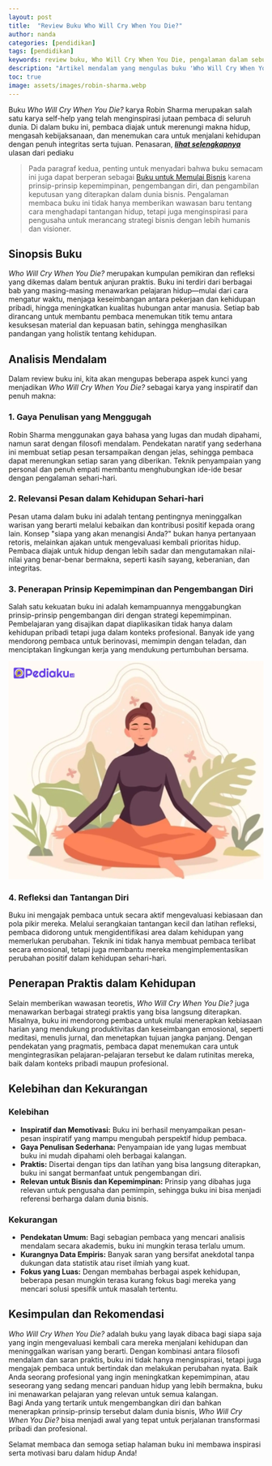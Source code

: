 ```yaml
---
layout: post
title:  "Review Buku Who Will Cry When You Die?"
author: nanda
categories: [pendidikan]
tags: [pendidikan]
keywords: review buku, Who Will Cry When You Die, pengalaman dalam sebuah buku, buku untuk memulai bisnis, Robin Sharma, self-help, pengembangan diri, buku inspiratif
description: "Artikel mendalam yang mengulas buku 'Who Will Cry When You Die?' karya Robin Sharma, menyajikan sinopsis, analisis, dan pengalaman inspiratif yang dapat dijadikan referensi untuk pengembangan diri serta strategi bisnis"
toc: true
image: assets/images/robin-sharma.webp
---
```


Buku *Who Will Cry When You Die?* karya Robin Sharma merupakan salah satu karya self-help yang telah menginspirasi jutaan pembaca di seluruh dunia. Di dalam buku ini, pembaca diajak untuk merenungi makna hidup, mengasah kebijaksanaan, dan menemukan cara untuk menjalani kehidupan dengan penuh integritas serta tujuan. Penasaran, ***[lihat selengkapnya](https://www.20thcenturydirect.com/)*** ulasan dari pediaku 

>Pada paragraf kedua, penting untuk menyadari bahwa buku semacam ini juga dapat berperan sebagai [Buku untuk Memulai Bisnis](https://www.20thcenturydirect.com/2025/02/02/5-buku-yang-harus-dibaca-sebelum-memulai-bisnis-sendiri/) karena prinsip-prinsip kepemimpinan, pengembangan diri, dan pengambilan keputusan yang diterapkan dalam dunia bisnis. Pengalaman membaca buku ini tidak hanya memberikan wawasan baru tentang cara menghadapi tantangan hidup, tetapi juga menginspirasi para pengusaha untuk merancang strategi bisnis dengan lebih humanis dan visioner.

## Sinopsis Buku

*Who Will Cry When You Die?* merupakan kumpulan pemikiran dan refleksi yang dikemas dalam bentuk anjuran praktis. Buku ini terdiri dari berbagai bab yang masing-masing menawarkan pelajaran hidup—mulai dari cara mengatur waktu, menjaga keseimbangan antara pekerjaan dan kehidupan pribadi, hingga meningkatkan kualitas hubungan antar manusia. Setiap bab dirancang untuk membantu pembaca menemukan titik temu antara kesuksesan material dan kepuasan batin, sehingga menghasilkan pandangan yang holistik tentang kehidupan.

## Analisis Mendalam

Dalam review buku ini, kita akan mengupas beberapa aspek kunci yang menjadikan *Who Will Cry When You Die?* sebagai karya yang inspiratif dan penuh makna:

### 1. Gaya Penulisan yang Menggugah

Robin Sharma menggunakan gaya bahasa yang lugas dan mudah dipahami, namun sarat dengan filosofi mendalam. Pendekatan naratif yang sederhana ini membuat setiap pesan tersampaikan dengan jelas, sehingga pembaca dapat merenungkan setiap saran yang diberikan. Teknik penyampaian yang personal dan penuh empati membantu menghubungkan ide-ide besar dengan pengalaman sehari-hari.

### 2. Relevansi Pesan dalam Kehidupan Sehari-hari

Pesan utama dalam buku ini adalah tentang pentingnya meninggalkan warisan yang berarti melalui kebaikan dan kontribusi positif kepada orang lain. Konsep "siapa yang akan menangisi Anda?" bukan hanya pertanyaan retoris, melainkan ajakan untuk mengevaluasi kembali prioritas hidup. Pembaca diajak untuk hidup dengan lebih sadar dan mengutamakan nilai-nilai yang benar-benar bermakna, seperti kasih sayang, keberanian, dan integritas.

### 3. Penerapan Prinsip Kepemimpinan dan Pengembangan Diri

Salah satu kekuatan buku ini adalah kemampuannya menggabungkan prinsip-prinsip pengembangan diri dengan strategi kepemimpinan. Pembelajaran yang disajikan dapat diaplikasikan tidak hanya dalam kehidupan pribadi tetapi juga dalam konteks profesional. Banyak ide yang mendorong pembaca untuk berinovasi, memimpin dengan teladan, dan menciptakan lingkungan kerja yang mendukung pertumbuhan bersama.

![refleksi diri](/assets/images/refleksi.webp)
### 4. Refleksi dan Tantangan Diri

Buku ini mengajak pembaca untuk secara aktif mengevaluasi kebiasaan dan pola pikir mereka. Melalui serangkaian tantangan kecil dan latihan refleksi, pembaca didorong untuk mengidentifikasi area dalam kehidupan yang memerlukan perubahan. Teknik ini tidak hanya membuat pembaca terlibat secara emosional, tetapi juga membantu mereka mengimplementasikan perubahan positif dalam kehidupan sehari-hari.

## Penerapan Praktis dalam Kehidupan

Selain memberikan wawasan teoretis, *Who Will Cry When You Die?* juga menawarkan berbagai strategi praktis yang bisa langsung diterapkan. Misalnya, buku ini mendorong pembaca untuk mulai menerapkan kebiasaan harian yang mendukung produktivitas dan keseimbangan emosional, seperti meditasi, menulis jurnal, dan menetapkan tujuan jangka panjang. Dengan pendekatan yang pragmatis, pembaca dapat menemukan cara untuk mengintegrasikan pelajaran-pelajaran tersebut ke dalam rutinitas mereka, baik dalam konteks pribadi maupun profesional.

## Kelebihan dan Kekurangan

### Kelebihan
- **Inspiratif dan Memotivasi:** Buku ini berhasil menyampaikan pesan-pesan inspiratif yang mampu mengubah perspektif hidup pembaca.
- **Gaya Penulisan Sederhana:** Penyampaian ide yang lugas membuat buku ini mudah dipahami oleh berbagai kalangan.
- **Praktis:** Disertai dengan tips dan latihan yang bisa langsung diterapkan, buku ini sangat bermanfaat untuk pengembangan diri.
- **Relevan untuk Bisnis dan Kepemimpinan:** Prinsip yang dibahas juga relevan untuk pengusaha dan pemimpin, sehingga buku ini bisa menjadi referensi berharga dalam dunia bisnis.

### Kekurangan
- **Pendekatan Umum:** Bagi sebagian pembaca yang mencari analisis mendalam secara akademis, buku ini mungkin terasa terlalu umum.
- **Kurangnya Data Empiris:** Banyak saran yang bersifat anekdotal tanpa dukungan data statistik atau riset ilmiah yang kuat.
- **Fokus yang Luas:** Dengan membahas berbagai aspek kehidupan, beberapa pesan mungkin terasa kurang fokus bagi mereka yang mencari solusi spesifik untuk masalah tertentu.

## Kesimpulan dan Rekomendasi

*Who Will Cry When You Die?* adalah buku yang layak dibaca bagi siapa saja yang ingin mengevaluasi kembali cara mereka menjalani kehidupan dan meninggalkan warisan yang berarti. Dengan kombinasi antara filosofi mendalam dan saran praktis, buku ini tidak hanya menginspirasi, tetapi juga mengajak pembaca untuk bertindak dan melakukan perubahan nyata. Baik Anda seorang profesional yang ingin meningkatkan kepemimpinan, atau seseorang yang sedang mencari panduan hidup yang lebih bermakna, buku ini menawarkan pelajaran yang relevan untuk semua kalangan.  
Bagi Anda yang tertarik untuk mengembangkan diri dan bahkan menerapkan prinsip-prinsip tersebut dalam dunia bisnis, *Who Will Cry When You Die?* bisa menjadi awal yang tepat untuk perjalanan transformasi pribadi dan profesional.

Selamat membaca dan semoga setiap halaman buku ini membawa inspirasi serta motivasi baru dalam hidup Anda!